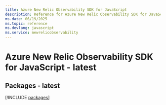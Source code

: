 ```yaml
---
title: Azure New Relic Observability SDK for JavaScript
description: Reference for Azure New Relic Observability SDK for JavaScript
ms.date: 06/19/2025
ms.topic: reference
ms.devlang: javascript
ms.service: newrelicobservability
---
```

# Azure New Relic Observability SDK for JavaScript - latest
## Packages - latest
[!INCLUDE [packages](new-relic-observability-index.md)]